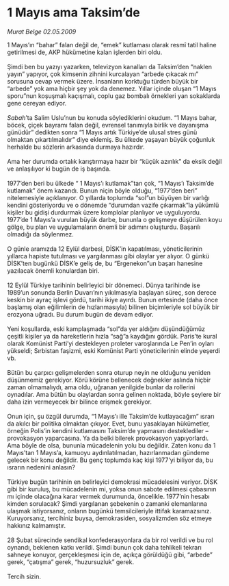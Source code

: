 # 1 Mayıs ama Taksim’de

*Murat Belge 02.05.2009*

<div class="taraf_structure_2col_1zq">
<div class="margen_n">



 <p>1 Mayıs’ın “bahar” falan değil de, “emek” kutlaması olarak resmî tatil haline getirilmesi de, AKP hükümetine kalan işlerden biri oldu. <br/><br/>Şimdi ben bu yazıyı yazarken, televizyon kanalları da Taksim’den “naklen yayın” yapıyor, çok kimsenin zihnini kurcalayan “arbede çıkacak mı” sorusuna cevap vermek üzere. İnsanların korktuğu türden büyük bir “arbede” yok ama hiçbir şey yok da denemez. Yıllar içinde oluşan “1 Mayıs sporu”nun koşuşmalı kaçışmalı, coplu gaz bombalı örnekleri yan sokaklarda gene cereyan ediyor. <i><br/><br/>Sabah</i>’ta Salim Uslu’nun bu konuda söylediklerini okudum. “1 Mayıs bahar, böcek, çiçek bayramı falan değil, evrensel tanımıyla birlik ve dayanışma günüdür” dedikten sonra “1 Mayıs artık Türkiye’de ulusal stres günü olmaktan çıkartılmalıdır” diye eklemiş. Bu ülkede yaşayan büyük çoğunluk herhalde bu sözlerin arkasında durmaya hazırdır. <br/><br/>Ama her durumda ortalık karıştırmaya hazır bir “küçük azınlık” da eksik değil ve anlaşılıyor ki bugün de iş başında. <br/><br/>1977’den beri bu ülkede “ 1 Mayıs’ı kutlamak”tan çok, “1 Mayıs’ı Taksim’de kutlamak” önem kazandı. Bunun niçin böyle olduğu, “1977’den beri” nitelemesiyle açıklanıyor. O yıllarda toplumda “sol”un büyüyen bir varlığı kendini gösteriyordu ve o dönemde “durumdan vazife çıkarmak”la yükümlü kişiler bu gidişi durdurmak üzere komplolar planlıyor ve uyguluyordu. 1977’de 1 Mayıs’a vurulan büyük darbe, bununla o gelişmeye düşürülen koyu gölge, bu plan ve uygulamaların önemli bir adımını oluşturdu. Başarılı olmadığı da söylenmez. <br/><br/>O günle aramızda 12 Eylül darbesi, DİSK’in kapatılması, yöneticilerinin yıllarca hapiste tutulması ve yargılanması gibi olaylar yer alıyor. O günkü DİSK’ten bugünkü DİSK’e geliş de, bu “Ergenekon”un başarı hanesine yazılacak önemli konulardan biri. <br/><br/>12 Eylül Türkiye tarihinin belirleyici bir dönemeci. Dünya tarihinde ise 1989’un sonunda Berlin Duvarı’nın yıkılmasıyla başlayan süreç, son derece keskin bir ayraç işlevi gördü, tarihi ikiye ayırdı. Bunun ertesinde (daha önce başlamış olan eğilimlerin de hızlanmasıyla) bilinen biçimleriyle sol büyük bir erozyona uğradı. Bu durum bugün de devam ediyor. <br/><br/>Yeni koşullarda, eski kamplaşmada “sol”da yer aldığını düşündüğümüz çeşitli kişiler ya da hareketlerin hızla “sağ”a kaydığını gördük. Paris’te kural olarak Komünist Parti’yi destekleyen proleter varoşlarında Le Pen’in oyları yükseldi; Sırbistan faşizmi, eski Komünist Parti yöneticilerinin elinde yeşerdi vb. <br/><br/>Bütün bu çarpıcı gelişmelerden sonra oturup neyin ne olduğunu yeniden düşünmemiz gerekiyor. Körü körüne bellenecek değnekler aslında hiçbir zaman olmamalıydı, ama oldu, uğranan yenilgide bunlar da rollerini oynadılar. Ama bütün bu olaylardan sonra gelinen noktada, böyle şeylere bir daha izin vermeyecek bir bilince erişmek gerekiyor. <br/><br/>Onun için, şu özgül durumda, “1 Mayıs’ı ille Taksim’de kutlayacağım” ısrarı da akılcı bir politika olmaktan çıkıyor. Evet, bunu yasaklayan hükümetler, örneğin Polis’in kendini kutlamasını Taksim’de yapmasını desteklediler –provokasyon yaparcasına. Ya da belki bilerek provokasyon yapıyorlardı. Ama böyle de olsa, bununla mücadelenin yolu bu değildir. Zaten konu da 1 Mayıs’tan 1 Mayıs’a, kamuoyu aydınlatılmadan, hazırlanmadan gündeme gelecek bir konu değildir. Bu genç toplumda kaç kişi 1977’yi biliyor da, bu ısrarın nedenini anlasın? <br/><br/>Türkiye bugün tarihinin en belirleyici demokrasi mücadelesini veriyor. DİSK gibi bir kuruluş, bu mücadelenin mi, yoksa onun sabote edilmesi çabasının mı içinde olacağına karar vermek durumunda, öncelikle. 1977’nin hesabı kimden sorulacak? Şimdi yargılanan şebekenin o zamanki elemanlarına ulaşmak istiyorsanız, onların bugünkü temsilcileriyle ittifak karamazsınız. Kuruyorsanız, tercihiniz buysa, demokrasiden, sosyalizmden söz etmeye hakkınız kalmamıştır. <br/><br/>28 Şubat sürecinde sendikal konfederasyonlara da bir rol verildi ve bu rol oynandı, beklenen katkı verildi. Şimdi bunun çok daha tehlikeli tekrarı sahneye konuyor, gerçekleşmesi için de, açıkça görüldüğü gibi, “arbede” gerek, “çatışma” gerek, “huzursuzluk” gerek. <br/><br/>Tercih sizin.</p>

<br/>


<div id="taraf_not">
</div>

</div>


</div>
